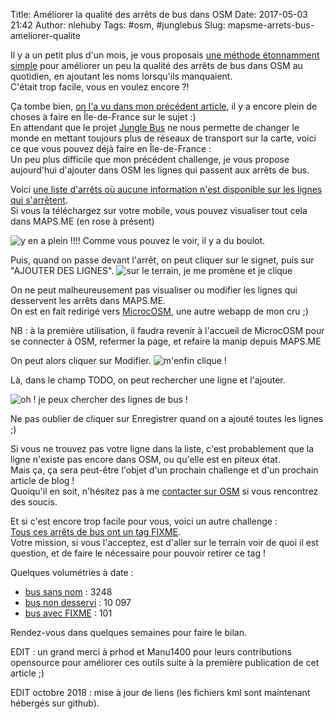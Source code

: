 Title: Améliorer la qualité des arrêts de bus dans OSM
Date: 2017-05-03 21:42
Author: nlehuby
Tags: #osm, #junglebus
Slug: mapsme-arrets-bus-ameliorer-qualite


Il y a un petit plus d'un mois, je vous proposais [une méthode étonnamment simple](/mapsme-arrets-bus-sans-nom.html) pour améliorer un peu la qualité des arrêts de bus dans OSM au quotidien, en ajoutant les noms lorsqu'ils manquaient.<br>
C'était trop facile, vous en voulez encore ?!

Ça tombe bien, [on l'a vu dans mon précédent article](/junglebus-soiree-de-lancement.html), il y a encore plein de choses à faire en Île-de-France sur le sujet :)<br>
En attendant que le projet [Jungle Bus](junglebus.io) ne nous permette de changer le monde en mettant toujours plus de réseaux de transport sur la carte, voici ce que vous pouvez déjà faire en Île-de-France :<br>
Un peu plus difficile que mon précédent challenge, je vous propose aujourd'hui d'ajouter dans OSM les lignes qui passent aux arrêts de bus.

Voici [une liste d'arrêts où aucune information n'est disponible sur les lignes qui s'arrêtent](https://ref-lignes-stif.5apps.com/autres/bussansligne.kml).<br>
Si vous la téléchargez sur votre mobile, vous pouvez visualiser tout cela dans MAPS.ME (en rose à présent)

![y en a plein !!!!]({attach}images/20170503_arrets_bus_ameliorer_qualite/plein.png)
Comme vous pouvez le voir, il y a du boulot.

Puis, quand on passe devant l'arrêt, on peut cliquer sur le signet, puis sur "AJOUTER DES LIGNES".
![sur le terrain, je me promène et je clique]({attach}images/20170503_arrets_bus_ameliorer_qualite/ajouter.png)

On ne peut malheureusement pas visualiser ou modifier les lignes qui desservent les arrêts dans MAPS.ME.<br>
On est en fait redirigé vers [MicrocOSM](https://microcosm.5apps.com), une autre webapp de mon cru ;)

NB : à la première utilisation, il faudra revenir à l'accueil de MicrocOSM pour se connecter à OSM, refermer la page, et refaire la manip depuis MAPS.ME

On peut alors cliquer sur Modifier.
![m'enfin clique !]({attach}images/20170503_arrets_bus_ameliorer_qualite/modifier.png)

Là, dans le champ TODO, on peut rechercher une ligne et l'ajouter.

![oh ! je peux chercher des lignes de bus !]({attach}images/20170503_arrets_bus_ameliorer_qualite/TODO.png)

Ne pas oublier de cliquer sur Enregistrer quand on a ajouté toutes les lignes ;)

Si vous ne trouvez pas votre ligne dans la liste, c'est probablement que la ligne n'existe pas encore dans OSM, ou qu'elle est en piteux état.<br>
Mais ça, ça sera peut-être l'objet d'un prochain challenge et d'un prochain article de blog !<br>
Quoiqu'il en soit, n'hésitez pas à me [contacter sur OSM](http://www.openstreetmap.org/message/new/nlehuby) si vous rencontrez des soucis.

Et si c'est encore trop facile pour vous, voici un autre challenge :<br>
[Tous ces arrêts de bus ont un tag FIXME](https://ref-lignes-stif.5apps.com/autres/busfixme.kml).<br>
Votre mission, si vous l'acceptez, est d'aller sur le terrain voir de quoi il est question, et de faire le nécessaire pour pouvoir retirer ce tag !

Quelques volumétries à date :

* [bus sans nom](https://nlehuby.github.io/kml_osm_survey/bussansnom.kml) : 3248
* [bus non desservi](https://nlehuby.github.io/kml_osm_survey/bussansligne.kml) : 10 097
* [bus avec FIXME](https://nlehuby.github.io/kml_osm_survey/busfixme.kml) : 101

Rendez-vous dans quelques semaines pour faire le bilan.

EDIT : un grand merci à prhod et Manu1400 pour leurs contributions opensource pour améliorer ces outils suite à la première publication de cet article ;)

EDIT octobre 2018 : mise à jour de liens (les fichiers kml sont maintenant hébergés sur github).
